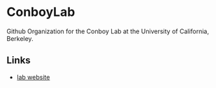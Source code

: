 # ConboyLab

Github Organization for the Conboy Lab at the University of California, Berkeley.

## Links

- [lab website](https://conboylab.berkeley.edu/)
